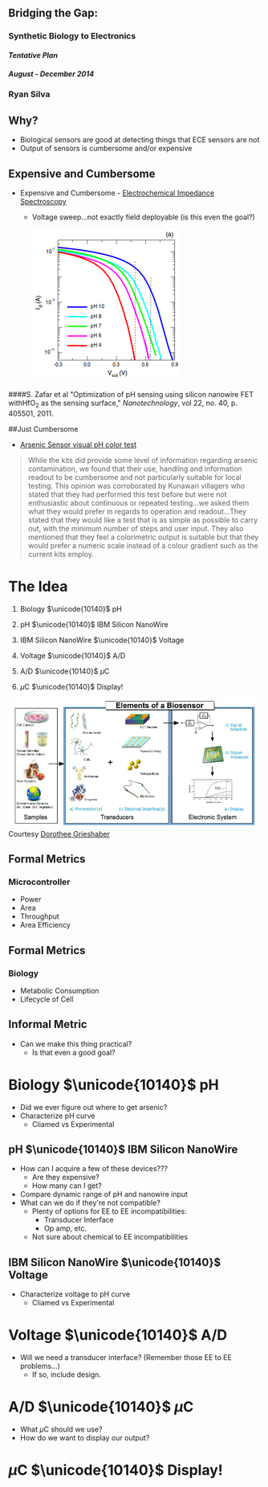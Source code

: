 ## Bridging the Gap:
### Synthetic Biology to Electronics
#### *Tentative Plan*
#### *August - December 2014*
### __Ryan Silva__



## Why?
- Biological sensors are good at detecting things that ECE sensors are not
- Output of sensors is cumbersome and/or expensive


## Expensive and Cumbersome
- Expensive and Cumbersome - [Electrochemical Impedance
  Spectroscopy](http://www.sciencedirect.com/science/article/pii/S0956566314002310)
	- Voltage sweep...not exactly field deployable (is this even the goal?)

		![IV Curve](IV.png)

####S. Zafar et al "Optimization of pH sensing using silicon nanowire FET withHfO<sub>2</sub> as the sensing surface," *Nanotechnology*, vol 22, no. 40, p. 405501, 2011.


##Just Cumbersome 
- [Arsenic Sensor visual pH color test](http://arsenicbiosensor.org/fieldwork.html)


> While the kits did provide some level of information regarding arsenic
> contamination, we found that their use, handling and information readout to be
> cumbersome and not particularly suitable for local testing. This opinion was
> corroborated by Kunawari villagers who stated that they had performed this test
> before but were not enthusiastic about continuous or repeated testing...we
> asked them what they would prefer in regards to operation and readout...They
> stated that they would like a test that is as simple as possible
> to carry out, with the minimum number of steps and user input. They also
> mentioned that they feel a colorimetric output is suitable but that they would
> prefer a numeric scale instead of a colour gradient such as the current kits
> employ. 



# The Idea
1. Biology $\unicode{10140}$ pH

2. pH $\unicode{10140}$ IBM Silicon NanoWire

3. IBM Silicon NanoWire $\unicode{10140}$ Voltage

4. Voltage $\unicode{10140}$ A/D

5. A/D $\unicode{10140}$ $\mu$C

6. $\mu$C $\unicode{10140}$ Display!


![flowgraph](flowgraph.jpg)
Courtesy [Dorothee Grieshaber](http://en.wikipedia.org/wiki/Biosensor)



## Formal Metrics
### Microcontroller

- Power
- Area
- Throughput
- Area Efficiency


## Formal Metrics
### Biology

- Metabolic Consumption
- Lifecycle of Cell



## Informal Metric
- Can we make this thing practical?
	- Is that even a good goal?



# Biology $\unicode{10140}$ pH
- Did we ever figure out where to get arsenic?
- Characterize pH curve 
	- Cliamed vs Experimental



## pH $\unicode{10140}$ IBM Silicon NanoWire
- How can I acquire a few of these devices??? 
	- Are they expensive?
	- How many can I get?
- Compare dynamic range of pH and nanowire input
- What can we do if they're not compatible?
	- Plenty of options for EE to EE incompatibilities:
		- Transducer Interface
		- Op amp, etc.
	- Not sure about chemical to EE incompatibilities



## IBM Silicon NanoWire $\unicode{10140}$ Voltage
- Characterize voltage to pH curve
	- Cliamed vs Experimental



# Voltage $\unicode{10140}$ A/D
- Will we need a transducer interface? (Remember those EE to EE problems...)
	- If so, include design.



# A/D $\unicode{10140}$ $\mu$C
- What $\mu$C should we use?
- How do we want to display our output?



# $\mu$C $\unicode{10140}$ Display!
